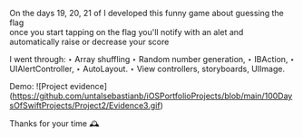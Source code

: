 
On the days 19, 20, 21 of I developed this funny game about guessing the flag<br>
once you start tapping on the flag you'll notify with an alet and automatically raise or decrease your score<br>

I went through:
‣ Array shuffling
‣ Random number generation,
‣ IBAction,
‣ UIAlertController,
‣ AutoLayout.
‣ View controllers, storyboards, UIImage.

Demo: 
![Project evidence] (https://github.com/untalsebastianb/iOSPortfolioProjects/blob/main/100DaysOfSwiftProjects/Project2/Evidence3.gif)

Thanks for your time 🕰
